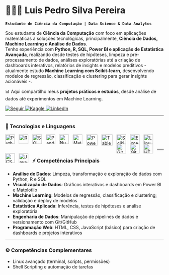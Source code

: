 # 👨🏻‍💻 Luis Pedro Silva Pereira

**`Estudante de Ciência da Computação | Data Science & Data Analytcs`**

Sou estudante de **Ciência da Computação** com foco em aplicações matemáticas a soluções tecnológicas, principalmente, **Ciência de Dados, Machine Learning e Análise de Dados**.  
Tenho experiência com **Python, R, SQL, Power BI e aplicação de Estatística Avançada**, realizando desde  testes de hipóteses, limpeza e pré-processamento de dados, análises exploratórias
até a criação de dashboards interativos, relatórios de insights e modelos preditivos - atualmente estudo **Machine Learning com Scikit-learn**, desenvolvendo modelos de regressão, classificação e clustering para gerar insights acionáveis -.

📊 Aqui compartilho meus **projetos práticos e estudos**, desde análise de dados até experimentos em Machine Learning.

<p align="left">
    <!-- GitHub -->
   <a href="https://github.com/luispedro-sl" target="_blank">
    <img 
        alt="Seguir" 
        title="Me siga no GitHub" 
        src="https://custom-icon-badges.demolab.com/badge/-Seguir-236ad3?style=for-the-badge&logo=github&logoColor=white&labelColor=1155ba"
    />
</a>
    </a>
<!-- Kaggle -->
    <a href="https://www.kaggle.com/luispedro2004" target="_blank">
        <img 
            alt="Kaggle" 
            title="Meus projetos no Kaggle" 
            src="https://custom-icon-badges.demolab.com/badge/-Kaggle-20BEFF?style=for-the-badge&logo=kaggle&logoColor=white"
        />
    </a>
 <!-- LinkedIn -->
    <a href="https://www.linkedin.com/in/luis-pedro-silva-pereira-aa553a376/" target="_blank" rel="noopener">
        <img 
            alt="LinkedIn" 
            title="Meu perfil no LinkedIn" 
            src="https://custom-icon-badges.demolab.com/badge/-LinkedIn-0A66C2?style=for-the-badge&logo=linkedin&logoColor=white"
        />
    </a>
</p>

---

### 🤖 Tecnologias e Linguagens

<img align="left" alt="Python" title="Python" width="30px" style="padding-right: 10px;" src="https://cdn.jsdelivr.net/gh/devicons/devicon@latest/icons/python/python-original.svg" />
<img align="left" alt="R" title="R" width="30px" style="padding-right: 10px;" src="https://cdn.jsdelivr.net/gh/devicons/devicon@latest/icons/r/r-original.svg" />
<img align="left" alt="SQL" title="SQL" width="30px" style="padding-right: 10px;" src="https://cdn.jsdelivr.net/gh/devicons/devicon@latest/icons/mysql/mysql-original.svg" />
<img align="left" alt="Pandas" title="Pandas" width="30px" style="padding-right: 10px;" src="https://pandas.pydata.org/static/img/pandas_mark.svg" />
<img align="left" alt="Numpy" title="NumPy" width="30px" style="padding-right: 10px;" src="https://cdn.jsdelivr.net/gh/devicons/devicon/icons/numpy/numpy-original.svg" />
<img align="left" alt="Matplotlib" title="Matplotlib" width="30px" style="padding-right: 10px;" src="https://upload.wikimedia.org/wikipedia/commons/8/84/Matplotlib_icon.svg" />
<img align="left" alt="Power BI" title="Power BI" width="35px" style="padding-right:10px;" src="https://cdn.worldvectorlogo.com/logos/power-bi.svg" />
<img align="left" alt="Tableau" title="Tableau" width="35px" style="padding-right:10px;" src="https://cdn.worldvectorlogo.com/logos/tableau-software.svg" />
<img align="left" alt="Scikit-learn" title="Scikit-learn" width="30px" style="padding-right:10px;" src="https://upload.wikimedia.org/wikipedia/commons/0/05/Scikit_learn_logo_small.svg" />
<img align="left" alt="Excel" title="Excel" width="30px" style="padding-right: 10px;" src="https://cdn-icons-png.flaticon.com/512/732/732220.png" />
<img align="left" alt="Linux" title="Linux" width="30px" style="padding-right: 10px;" src="https://cdn.jsdelivr.net/gh/devicons/devicon@latest/icons/linux/linux-original.svg" />
<img align="left" alt="Git" title="Git" width="30px" style="padding-right: 10px;" src="https://cdn.jsdelivr.net/gh/devicons/devicon/icons/git/git-original.svg" />
<img align="left" alt="GitHub" title="GitHub" width="30px" style="padding-right: 10px;" src="https://cdn.jsdelivr.net/gh/devicons/devicon/icons/github/github-original.svg" />
<img align="left" alt="HTML5" title="HTML5" width="30px" style="padding-right: 10px;" src="https://cdn.jsdelivr.net/gh/devicons/devicon/icons/html5/html5-original.svg" />
<img align="left" alt="CSS3" title="CSS3" width="30px" style="padding-right: 10px;" src="https://cdn.jsdelivr.net/gh/devicons/devicon/icons/css3/css3-original.svg" />
<img align="left" alt="JavaScript" title="JavaScript" width="30px" style="padding-right: 10px;" src="https://cdn.jsdelivr.net/gh/devicons/devicon/icons/javascript/javascript-original.svg" />


<br/>
<br/>

---

### ⚡ Competências Principais

- **Análise de Dados**: Limpeza, transformação e exploração de dados com Python, R e SQL  
- **Visualização de Dados**: Gráficos interativos e dashboards em Power BI e Matplotlib  
- **Machine Learning**: Modelos de regressão, classificação e clustering; validação e deploy de modelos  
- **Estatística Aplicada**: Inferência, testes de hipóteses e análise exploratória  
- **Engenharia de Dados**: Manipulação de pipelines de dados e versionamento com Git/GitHub  
- **Programação Web**: HTML, CSS, JavaScript (básico) para criação de dashboards e projetos interativos

---

### ⚙️ Competências Complementares

- Linux avançado (terminal, scripts, permissões)  
- Shell Scripting e automação de tarefas  

